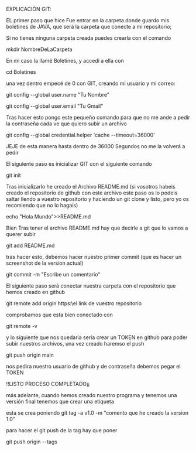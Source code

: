 EXPLICACIÓN GIT:

EL primer paso que hice Fue entrar en la carpeta donde guardo mis boletines de JAVA, que será la carpeta que conecte a mi repositorio;

Si no tienes ninguna carpeta creada puedes crearla con el comando

mkdir NombreDeLaCarpeta

En mi caso la llamé Boletines, y accedí a ella con 

cd Boletines

una vez dentro empecé de 0 con GIT, creando mi usuario y mi correo:

git config --global user.name "Tu Nombre"

git config --global user.email "Tu Gmail"

Tras hacer esto pongo este pequeño comando para que no me ande a pedir la contraseña cada ve que quiero subir un archivo

git config --global credential.helper 'cache --timeout=36000'

JEJE de esta manera hasta dentro de 36000 Segundos no me la volverá a pedir

El siguiente paso es inicializar GIT con el siguiente comando

git init

Tras inicializarlo he creado el Archivo README.md  (si vosotros habeis creado el repositorio de github con este archivo este paso os lo podeis saltar llendo a vuestro repositorio y haciendo un git clone y listo, pero yo os recomiendo que no lo hagais)

echo "Hola Mundo">>README.md

Bien Tras tener el archivo README.md hay que decirle a git que lo vamos a querer subir

git add README.md

tras hacer esto, debemos hacer nuestro primer commit (que es hacer un screenshot de la version actual)

git commit -m "Escribe un comentario"


El siguiente paso será conectar nuestra carpeta con el repositorio que hemos creado en github


git remote add origin https:\\el link de vuestro repositorio

comprobamos que esta bien conectado con

git remote -v

y lo siguiente que nos quedaría sería crear un TOKEN en github para poder subir nuestros archivos, una vez creado haremso el push

git push origin main

nos pedira nuestro usuario de github
y de contraseña debemos pegar el TOKEN

!!LISTO PROCESO COMPLETADO¡¡

más adelante, cuando hemos creado nuestro programa y tenemos una versión final tenemos que crear una etiqueta 

esta se crea poniendo git tag -a v1.0 -m "comento que he creado la version 1.0"

para hacer el git push de la tag hay que poner

git push origin --tags

